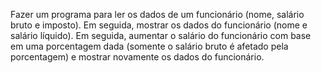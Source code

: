 Fazer um programa para ler os dados de um funcionário (nome, salário bruto e imposto).
Em seguida, mostrar os dados do funcionário (nome e salário líquido). Em seguida,
aumentar o salário do funcionário com base em uma porcentagem dada (somente o
salário bruto é afetado pela porcentagem) e mostrar novamente os dados do
funcionário.
